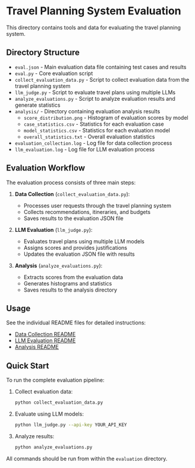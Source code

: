 # Travel Planning System Evaluation

This directory contains tools and data for evaluating the travel planning system.

## Directory Structure

- `eval.json` - Main evaluation data file containing test cases and results
- `eval.py` - Core evaluation script
- `collect_evaluation_data.py` - Script to collect evaluation data from the travel planning system
- `llm_judge.py` - Script to evaluate travel plans using multiple LLMs
- `analyze_evaluations.py` - Script to analyze evaluation results and generate statistics
- `analysis/` - Directory containing evaluation analysis results
  - `score_distribution.png` - Histogram of evaluation scores by model
  - `case_statistics.csv` - Statistics for each evaluation case
  - `model_statistics.csv` - Statistics for each evaluation model
  - `overall_statistics.txt` - Overall evaluation statistics
- `evaluation_collection.log` - Log file for data collection process
- `llm_evaluation.log` - Log file for LLM evaluation process

## Evaluation Workflow

The evaluation process consists of three main steps:

1. **Data Collection** (`collect_evaluation_data.py`):
   - Processes user requests through the travel planning system
   - Collects recommendations, itineraries, and budgets
   - Saves results to the evaluation JSON file

2. **LLM Evaluation** (`llm_judge.py`):
   - Evaluates travel plans using multiple LLM models
   - Assigns scores and provides justifications
   - Updates the evaluation JSON file with results

3. **Analysis** (`analyze_evaluations.py`):
   - Extracts scores from the evaluation data
   - Generates histograms and statistics
   - Saves results to the analysis directory

## Usage

See the individual README files for detailed instructions:

- [Data Collection README](README_evaluation.md)
- [LLM Evaluation README](README_llm_judge.md)
- [Analysis README](README_analysis.md)

## Quick Start

To run the complete evaluation pipeline:

1. Collect evaluation data:
   ```bash
   python collect_evaluation_data.py
   ```

2. Evaluate using LLM models:
   ```bash
   python llm_judge.py --api-key YOUR_API_KEY
   ```

3. Analyze results:
   ```bash
   python analyze_evaluations.py
   ```

All commands should be run from within the `evaluation` directory. 